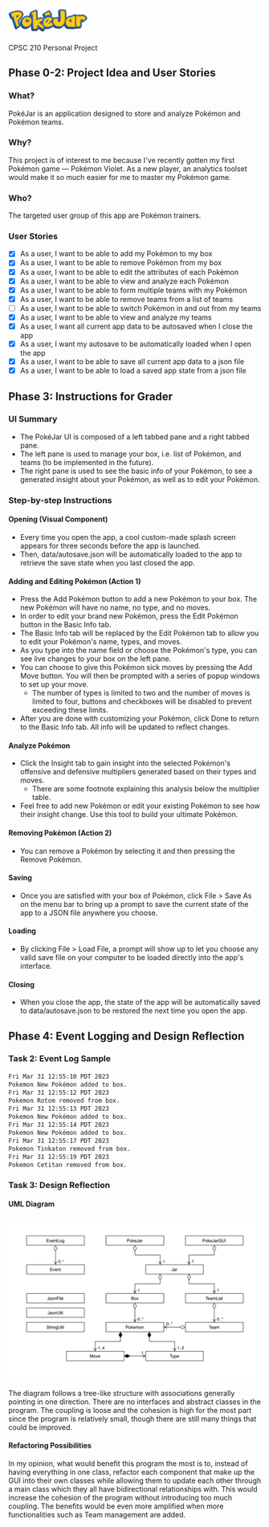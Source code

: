 ## <picture><img alt="PokéJar Logo" src="logo.png" height="50"></picture>

CPSC 210 Personal Project

## Phase 0-2: Project Idea and User Stories

### What?

PokéJar is an application designed to store and analyze Pokémon and Pokémon teams.

### Why?

This project is of interest to me because I've recently gotten my first Pokémon game &mdash; Pokémon Violet.
As a new player, an analytics toolset would make it so much easier for me to master my Pokémon game.

### Who?

The targeted user group of this app are Pokémon trainers.

### User Stories

- [x] As a user, I want to be able to add my Pokémon to my box
- [x] As a user, I want to be able to remove Pokémon from my box
- [x] As a user, I want to be able to edit the attributes of each Pokémon
- [x] As a user, I want to be able to view and analyze each Pokémon
- [x] As a user, I want to be able to form multiple teams with my Pokémon
- [x] As a user, I want to be able to remove teams from a list of teams
- [ ] As a user, I want to be able to switch Pokémon in and out from my teams
- [x] As a user, I want to be able to view and analyze my teams
- [x] As a user, I want all current app data to be autosaved when I close the app
- [x] As a user, I want my autosave to be automatically loaded when I open the app
- [x] As a user, I want to be able to save all current app data to a json file
- [x] As a user, I want to be able to load a saved app state from a json file

## Phase 3: Instructions for Grader

### UI Summary

- The PokéJar UI is composed of a left tabbed pane and a right tabbed pane.
- The left pane is used to manage your box, i.e. list of Pokémon, and teams (to be implemented in the future).
- The right pane is used to see the basic info of your Pokémon, to see a generated insight about your Pokémon, as well as to edit your Pokémon.

### Step-by-step Instructions

#### Opening (Visual Component)

- Every time you open the app, a cool custom-made splash screen appears for three seconds before the app is launched.
- Then, data/autosave.json will be automatically loaded to the app to retrieve the save state when you last closed the app.

#### Adding and Editing Pokémon (Action 1)

- Press the Add Pokémon button to add a new Pokémon to your box. The new Pokémon will have no name, no type, and no moves.
- In order to edit your brand new Pokémon, press the Edit Pokémon button in the Basic Info tab.
- The Basic Info tab will be replaced by the Edit Pokémon tab to allow you to edit your Pokémon's name, types, and moves.
- As you type into the name field or choose the Pokémon's type, you can see live changes to your box on the left pane.
- You can choose to give this Pokémon sick moves by pressing the Add Move button. You will then be prompted with a series of popup windows to set up your move.
  - The number of types is limited to two and the number of moves is limited to four, buttons and checkboxes will be disabled to prevent exceeding these limits.
- After you are done with customizing your Pokémon, click Done to return to the Basic Info tab. All info will be updated to reflect changes.

#### Analyze Pokémon

- Click the Insight tab to gain insight into the selected Pokémon's offensive and defensive multipliers generated based on their types and moves. 
  - There are some footnote explaining this analysis below the multiplier table. 
- Feel free to add new Pokémon or edit your existing Pokémon to see how their insight change. Use this tool to build your ultimate Pokémon. 

#### Removing Pokémon (Action 2)

- You can remove a Pokémon by selecting it and then pressing the Remove Pokémon.

#### Saving

- Once you are satisfied with your box of Pokémon, click File > Save As on the menu bar to bring up a prompt to save the current state of the app to a JSON file anywhere you choose.

#### Loading

- By clicking File > Load File, a prompt will show up to let you choose any valid save file on your computer to be loaded directly into the app's interface.

#### Closing

- When you close the app, the state of the app will be automatically saved to data/autosave.json to be restored the next time you open the app.

## Phase 4: Event Logging and Design Reflection

### Task 2: Event Log Sample

```
Fri Mar 31 12:55:10 PDT 2023
Pokemon New Pokémon added to box.
Fri Mar 31 12:55:12 PDT 2023
Pokemon Rotom removed from box.
Fri Mar 31 12:55:13 PDT 2023
Pokemon New Pokémon added to box.
Fri Mar 31 12:55:14 PDT 2023
Pokemon New Pokémon added to box.
Fri Mar 31 12:55:17 PDT 2023
Pokemon Tinkaton removed from box.
Fri Mar 31 12:55:19 PDT 2023
Pokemon Cetitan removed from box.
```

### Task 3: Design Reflection

#### UML Diagram

![UML Diagram](UML_Design_Diagram.png)

The diagram follows a tree-like structure with 
associations generally pointing in one direction.
There are no interfaces and abstract classes in the program.
The coupling is loose and the cohesion is high 
for the most part since the program is relatively small,
though there are still many things that could be improved. 

#### Refactoring Possibilities

In my opinion, what would benefit this program the most 
is to, instead of having everything in one class, 
refactor each component that make up the GUI into their own classes
while allowing them to update each other through a main class
which they all have bidirectional relationships with.
This would increase the cohesion of the program 
without introducing too much coupling. 
The benefits would be even more amplified when 
more functionalities such as Team management are added.